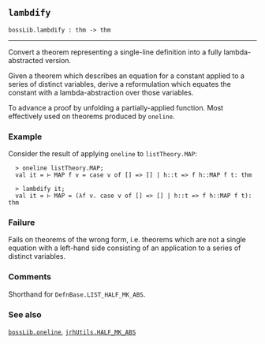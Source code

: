 ## `lambdify`

``` hol4
bossLib.lambdify : thm -> thm
```

------------------------------------------------------------------------

Convert a theorem representing a single-line definition into a fully
lambda-abstracted version.

Given a theorem which describes an equation for a constant applied to a
series of distinct variables, derive a reformulation which equates the
constant with a lambda-abstraction over those variables.

To advance a proof by unfolding a partially-applied function. Most
effectively used on theorems produced by `oneline`.

### Example

Consider the result of applying `oneline` to `listTheory.MAP`:

``` hol4
  > oneline listTheory.MAP;
  val it = ⊢ MAP f v = case v of [] => [] | h::t => f h::MAP f t: thm

  > lambdify it;
  val it = ⊢ MAP = (λf v. case v of [] => [] | h::t => f h::MAP f t): thm
```

### Failure

Fails on theorems of the wrong form, i.e. theorems which are not a
single equation with a left-hand side consisting of an application to a
series of distinct variables.

### Comments

Shorthand for `DefnBase.LIST_HALF_MK_ABS`.

### See also

[`bossLib.oneline`](#bossLib.oneline),
[`jrhUtils.HALF_MK_ABS`](#jrhUtils.HALF_MK_ABS)

